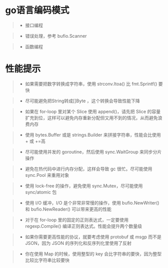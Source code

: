 
# go语言编码模式

> - 接口编程

> - 错误处理，参考 bufio.Scanner

> - 函数编程


# 性能提示

> - 如果需要把数字转换成字符串，使用 strconv.Itoa() 比 fmt.Sprintf() 要快

> - 尽可能避免把String转成[]Byte ，这个转换会导致性能下降

> - 如果在 for-loop 里对某个 Slice 使用 append()，请先把 Slice 的容量扩充到位，这样可以避免内存重新分配但又用不到的情况，从而避免浪费内存

> - 使用 bytes.Buffer 或是 strings.Builder 来拼接字符串，性能会比使用 + 或 +=高

> - 尽可能使用并发的 goroutine，然后使用 sync.WaitGroup 来同步分片操作

> - 避免在热代码中进行内存分配，这样会导致 gc 很忙。尽可能使用 sync.Pool 来重用对象

> - 使用 lock-free 的操作，避免使用 sync.Mutex，尽可能使用 sync/atomic 包

> - 使用 I/O 缓冲，I/O 是个非常非常慢的操作，使用 bufio.NewWriter() 和 bufio.NewReader() 可以带来更高的性能

> - 对于在 for-loop 里的固定的正则表达式，一定要使用 regexp.Compile() 编译正则表达式。性能会提升两个数量级

> - 如果你需要更高性能的协议，就要考虑使用 protobuf 或 msgp 而不是 JSON，因为 JSON 的序列化和反序列化里使用了反射

> - 你在使用 Map 的时候，使用整型的 key 会比字符串的要快，因为整型比较比字符串比较要快

